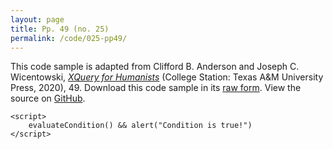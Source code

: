 ```yaml
---
layout: page
title: Pp. 49 (no. 25)
permalink: /code/025-pp49/
---
```


This code sample is adapted from Clifford B. Anderson and Joseph C. Wicentowski, 
[_XQuery for Humanists_](/) (College Station: Texas A&M University Press, 2020), 49. 
Download this code sample in its [raw form](/code/025-pp49/025-pp49.txt).
View the source on [GitHub](https://github.com/coding4humanists/xquery4humanists/blob/release/code/025-pp49/025-pp49.txt).

```text
<script>
    evaluateCondition() && alert("Condition is true!")
</script>
```  
